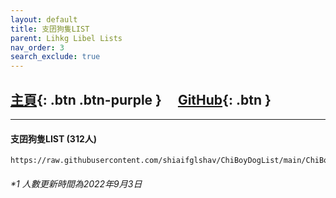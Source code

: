 ```yaml
---
layout: default
title: 支囝狗隻LIST
parent: Lihkg Libel Lists
nav_order: 3
search_exclude: true
---
```

## [主頁](https://lih.kg/2908480){: .btn .btn-purple } 　[GitHub](https://github.com/shiaifglshav/ChiBoyDogList){: .btn }

---

#### 支囝狗隻LIST (312人)
```
https://raw.githubusercontent.com/shiaifglshav/ChiBoyDogList/main/ChiBoyDogList.json
```

###### *1 人數更新時間為2022年9月3日
